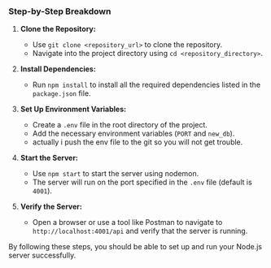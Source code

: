 
### Step-by-Step Breakdown

1. **Clone the Repository:**
   - Use `git clone <repository_url>` to clone the repository.
   - Navigate into the project directory using `cd <repository_directory>`.

2. **Install Dependencies:**
   - Run `npm install` to install all the required dependencies listed in the `package.json` file.

3. **Set Up Environment Variables:**
   - Create a `.env` file in the root directory of the project.
   - Add the necessary environment variables (`PORT` and `new_db`).
   - actually i push the env file to the git so you will not get trouble.
4. **Start the Server:**
   - Use `npm start` to start the server using nodemon.
   - The server will run on the port specified in the `.env` file (default is `4001`).

5. **Verify the Server:**
   - Open a browser or use a tool like Postman to navigate to `http://localhost:4001/api` and verify that the server is running.

By following these steps, you should be able to set up and run your Node.js server successfully.
